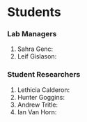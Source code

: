 # Students

### Lab Managers
1. Sahra Genc:
2. Leif Gislason:

### Student Researchers
1. Lethicia Calderon:
2. Hunter Goggins:
3. Andrew Tritle:
4. Ian Van Horn:
